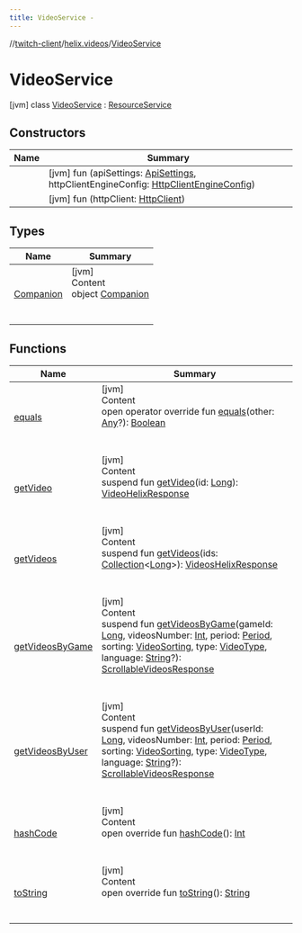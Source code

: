 ```yaml
---
title: VideoService -
---
```

//[twitch-client](../../index.md)/[helix.videos](../index.md)/[VideoService](index.md)



# VideoService  
 [jvm] class [VideoService](index.md) : [ResourceService](../../helix.http/-resource-service/index.md)   


## Constructors  
  
|  Name|  Summary| 
|---|---|
| [<init>](-init-.md)|  [jvm] fun [<init>](-init-.md)(apiSettings: [ApiSettings](../../helix.http.credentials/-api-settings/index.md), httpClientEngineConfig: [HttpClientEngineConfig]())   <br>
| [<init>](-init-.md)|  [jvm] fun [<init>](-init-.md)(httpClient: [HttpClient]())   <br>


## Types  
  
|  Name|  Summary| 
|---|---|
| [Companion](-companion/index.md)| [jvm]  <br>Content  <br>object [Companion](-companion/index.md)  <br><br><br>


## Functions  
  
|  Name|  Summary| 
|---|---|
| [equals](https://kotlinlang.org/api/latest/jvm/stdlib/kotlin/-any/equals.html)| [jvm]  <br>Content  <br>open operator override fun [equals](https://kotlinlang.org/api/latest/jvm/stdlib/kotlin/-any/equals.html)(other: [Any](https://kotlinlang.org/api/latest/jvm/stdlib/kotlin/-any/index.html)?): [Boolean](https://kotlinlang.org/api/latest/jvm/stdlib/kotlin/-boolean/index.html)  <br><br><br>
| [getVideo](get-video.md)| [jvm]  <br>Content  <br>suspend fun [getVideo](get-video.md)(id: [Long](https://kotlinlang.org/api/latest/jvm/stdlib/kotlin/-long/index.html)): [VideoHelixResponse](../-video-helix-response/index.md)  <br><br><br>
| [getVideos](get-videos.md)| [jvm]  <br>Content  <br>suspend fun [getVideos](get-videos.md)(ids: [Collection](https://kotlinlang.org/api/latest/jvm/stdlib/kotlin.collections/-collection/index.html)<[Long](https://kotlinlang.org/api/latest/jvm/stdlib/kotlin/-long/index.html)>): [VideosHelixResponse](../-videos-helix-response/index.md)  <br><br><br>
| [getVideosByGame](get-videos-by-game.md)| [jvm]  <br>Content  <br>suspend fun [getVideosByGame](get-videos-by-game.md)(gameId: [Long](https://kotlinlang.org/api/latest/jvm/stdlib/kotlin/-long/index.html), videosNumber: [Int](https://kotlinlang.org/api/latest/jvm/stdlib/kotlin/-int/index.html), period: [Period](../../helix.shared.model.request/-period/index.md), sorting: [VideoSorting](../../helix.videos.model.request/-video-sorting/index.md), type: [VideoType](../../helix.videos.model.request/-video-type/index.md), language: [String](https://kotlinlang.org/api/latest/jvm/stdlib/kotlin/-string/index.html)?): [ScrollableVideosResponse](../-scrollable-videos-response/index.md)  <br><br><br>
| [getVideosByUser](get-videos-by-user.md)| [jvm]  <br>Content  <br>suspend fun [getVideosByUser](get-videos-by-user.md)(userId: [Long](https://kotlinlang.org/api/latest/jvm/stdlib/kotlin/-long/index.html), videosNumber: [Int](https://kotlinlang.org/api/latest/jvm/stdlib/kotlin/-int/index.html), period: [Period](../../helix.shared.model.request/-period/index.md), sorting: [VideoSorting](../../helix.videos.model.request/-video-sorting/index.md), type: [VideoType](../../helix.videos.model.request/-video-type/index.md), language: [String](https://kotlinlang.org/api/latest/jvm/stdlib/kotlin/-string/index.html)?): [ScrollableVideosResponse](../-scrollable-videos-response/index.md)  <br><br><br>
| [hashCode](https://kotlinlang.org/api/latest/jvm/stdlib/kotlin/-any/hash-code.html)| [jvm]  <br>Content  <br>open override fun [hashCode](https://kotlinlang.org/api/latest/jvm/stdlib/kotlin/-any/hash-code.html)(): [Int](https://kotlinlang.org/api/latest/jvm/stdlib/kotlin/-int/index.html)  <br><br><br>
| [toString](https://kotlinlang.org/api/latest/jvm/stdlib/kotlin/-any/to-string.html)| [jvm]  <br>Content  <br>open override fun [toString](https://kotlinlang.org/api/latest/jvm/stdlib/kotlin/-any/to-string.html)(): [String](https://kotlinlang.org/api/latest/jvm/stdlib/kotlin/-string/index.html)  <br><br><br>

